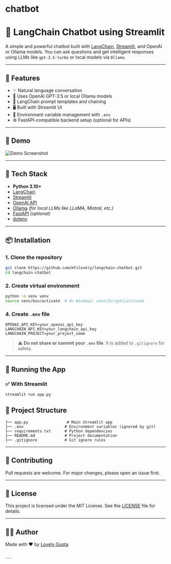 # chatbot

# 💬 LangChain Chatbot using Streamlit

A simple and powerful chatbot built with [LangChain](https://www.langchain.com/), [Streamlit](https://streamlit.io/), and OpenAI or Ollama models. You can ask questions and get intelligent responses using LLMs like `gpt-3.5-turbo` or local models via `Ollama`.

---

## 🚀 Features

- ✨ Natural language conversation
- 🤖 Uses OpenAI GPT-3.5 or local Ollama models
- 🧠 LangChain prompt templates and chaining
- 🖥️ Built with Streamlit UI
- 🔐 Environment variable management with `.env`
- ⚙️ FastAPI-compatible backend setup (optional for APIs)

---

## 📸 Demo

![Demo Screenshot](screenshot.png)

---

## 🧱 Tech Stack

- **Python 3.10+**
- [LangChain](https://python.langchain.com/)
- [Streamlit](https://streamlit.io/)
- [OpenAI API](https://platform.openai.com/)
- [Ollama](https://ollama.com/) *(for local LLMs like LLaMA, Mistral, etc.)*
- [FastAPI](https://fastapi.tiangolo.com/) *(optional)*
- [dotenv](https://pypi.org/project/python-dotenv/)

---

## 📦 Installation

### 1. Clone the repository

```bash
git clone https://github.com/mfslovely/langchain-chatbot.git
cd langchain-chatbot
````

### 2. Create virtual environment

```bash
python -m venv venv
source venv/bin/activate  # On Windows: venv\Scripts\activate
```

### 4. Create `.env` file

```env
OPENAI_API_KEY=your_openai_api_key
LANGCHAIN_API_KEY=your_langchain_api_key
LANGCHAIN_PROJECT=your_project_name
```

> ⚠️ **Do not share or commit your `.env` file.** It is added to `.gitignore` for safety.

---

## 🧪 Running the App

### ✅ With Streamlit

```bash
streamlit run app.py
```

## 📁 Project Structure

```
├── app.py                 # Main Streamlit app
├── .env                  # Environment variables (ignored by git)
├── requirements.txt      # Python dependencies
├── README.md             # Project documentation
├── .gitignore            # Git ignore rules
```

---

## 🤝 Contributing

Pull requests are welcome. For major changes, please open an issue first.

---

## 📄 License

This project is licensed under the MIT License. See the [LICENSE](LICENSE) file for details.

---

## 🙋‍♂️ Author

Made with ❤️ by [Lovely Gupta](mailto:lovelygupta016@example.com)

```

---

```

